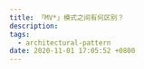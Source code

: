 ```yaml
---
title: 「MV*」模式之间有何区别？
description:
tags:
  - architectural-pattern
date: 2020-11-01 17:05:52 +0800
---
```


